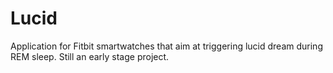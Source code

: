 # Lucid

Application for Fitbit smartwatches that aim at triggering lucid dream during REM sleep. Still an early stage project.
